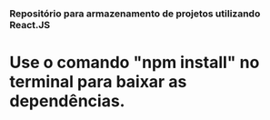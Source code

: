 ### Repositório para armazenamento de projetos utilizando React.JS
# Use o comando "npm install" no terminal para baixar as dependências.
